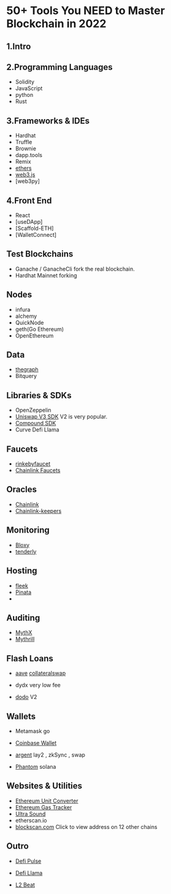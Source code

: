 # 50+ Tools You NEED to Master Blockchain in 2022

## 1.Intro

## 2.Programming Languages
* Solidity
* JavaScript
* python
* Rust

## 3.Frameworks & IDEs
* Hardhat
* Truffle
* Brownie
* dapp.tools
* Remix
* [ethers](docs.ethers.io)
* [web3.js]()
* [web3py]

## 4.Front End
* React
* [useDApp]
* [Scaffold-ETH]
* [WalletConnect]

## Test Blockchains
* Ganache / GanacheCli
  fork the real blockchain.
* Hardhat
  Mainnet forking
## Nodes
* infura
* alchemy
* QuickNode
* geth(Go Ethereum)
* OpenEthereum
  
## Data
*  [thegraph](https://thegraph.com/en/)
* Bitquery
  

## Libraries & SDKs
* OpenZeppelin
* [Uniswap V3 SDK](https://docs.uniswap.org/sdk/introduction)
  V2 is very popular.
* [Compound SDK](https://compound.finance/docs/api)
* Curve
   Defi Llama

## Faucets
*  [rinkebyfaucet](https://rinkebyfaucet.com/)
*  [Chainlink Faucets](https://faucets.chain.link/)

## Oracles
* [Chainlink](chain.link)
* [Chainlink-keepers](https://docs.chain.link/docs/chainlink-keepers/introduction/)
  
## Monitoring
* [Bloxy](https://bloxy.info/)
*  [tenderly](tenderly.co)
  


## Hosting
* [fleek](fleek.co)
* [Pinata](pinata.cloud)
* 

## Auditing
* [MythX](mythx.io  )
* [Mythrill](https://github.com/ConsenSys/mythril)

## Flash Loans
*  [aave](https://docs.aave.com/faq/flash-loans)
  [collateralswap](https://collateralswap.com/)

*  dydx
  very low fee
* [dodo](https://dodoex.github.io/docs/docs/flashSwap/)
  V2

## Wallets
* Metamask
  go  
* [Coinbase Wallet](https://www.coinbase.com/wallet)
* [argent](https://www.argent.xyz/)
  lay2 , zkSync , swap

* [Phantom](https://phantom.app/)
  solana
  

## Websites & Utilities
* [Ethereum Unit Converter](https://eth-converter.com/)
* [Ethereum Gas Tracker](https://etherscan.io/gastracker)
* [Ultra Sound](https://ultrasound.money/)
* etherscan.io
* [blockscan.com](https://blockscan.com/address/0xea674fdde714fd979de3edf0f56aa9716b898ec8)
  Click to view address on 12 other chains 

  
## Outro
* [Defi Pulse](https://www.defipulse.com/)
      
* [Defi Llama](https://defillama.com/)
* [L2 Beat](https://l2beat.com/)



